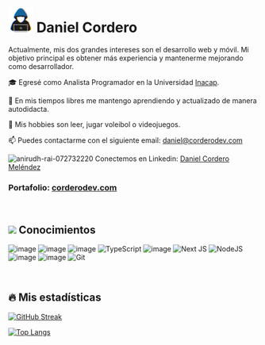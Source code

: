 <h1>
  <picture><img src = "https://github.com/0xAbdulKhalid/0xAbdulKhalid/raw/main/assets/mdImages/about_me.gif" width = 50px></picture>
  Daniel Cordero
</h1>

Actualmente, mis dos grandes intereses son el desarrollo web y móvil. Mi objetivo principal es obtener más experiencia y mantenerme mejorando como desarrollador.

🎓 Egresé como Analista Programador en la Universidad [Inacap](https://portales.inacap.cl).

🧠 En mis tiempos libres me mantengo aprendiendo y actualizado de manera autodidacta.

🌱 Mis hobbies son leer, jugar voleibol o videojuegos.

📫 Puedes contactarme con el siguiente email: daniel@corderodev.com

<img src="https://raw.githubusercontent.com/rahuldkjain/github-profile-readme-generator/master/src/images/icons/Social/linked-in-alt.svg" alt="anirudh-rai-072732220" height="15" width="22" /> Conectemos en Linkedin: <a href="https://www.linkedin.com/in/daniel-cordero-meléndez/">Daniel Cordero Meléndez</a>

### Portafolio: <a href="https://corderodev.com">corderodev.com</a>

<br>

## <img src="https://media2.giphy.com/media/QssGEmpkyEOhBCb7e1/giphy.gif?cid=ecf05e47a0n3gi1bfqntqmob8g9aid1oyj2wr3ds3mg700bl&rid=giphy.gif" width ="25"><b> Conocimientos</b>

![image](https://img.shields.io/badge/HTML5-E34F26?style=for-the-badge&logo=html5&logoColor=white)
![image](https://img.shields.io/badge/CSS3-1572B6?style=for-the-badge&logo=css3&logoColor=white)
![image](https://img.shields.io/badge/JavaScript-323330?style=for-the-badge&logo=javascript&logoColor=F7DF1E)
![TypeScript](https://img.shields.io/badge/typescript-%23007ACC.svg?style=for-the-badge&logo=typescript&logoColor=white)
![image](https://img.shields.io/badge/React-20232A?style=for-the-badge&logo=react&logoColor=61DAFB)
![Next JS](https://img.shields.io/badge/Next-black?style=for-the-badge&logo=next.js&logoColor=white)
![NodeJS](https://img.shields.io/badge/node.js-6DA55F?style=for-the-badge&logo=node.js&logoColor=white)
![image](https://img.shields.io/badge/Tailwind_CSS-38B2AC?style=for-the-badge&logo=tailwind-css&logoColor=white)
![image](https://img.shields.io/badge/Astro-0C1222?style=for-the-badge&logo=astro&logoColor=FDFDFE)
![Git](https://img.shields.io/badge/git-%23F05033.svg?style=for-the-badge&logo=git&logoColor=white)

<br>

## 🔥 Mis estadísticas
  
[![GitHub Streak](https://streak-stats.demolab.com?user=corderodev&theme=tokyonight&hide_border=true&locale=es&mode=weekly)](https://git.io/streak-stats)
  
[![Top Langs](https://github-readme-stats.vercel.app/api/top-langs/?username=corderodev&theme=tokyonight&layout=compact)](https://github.com/anuraghazra/github-readme-stats)
